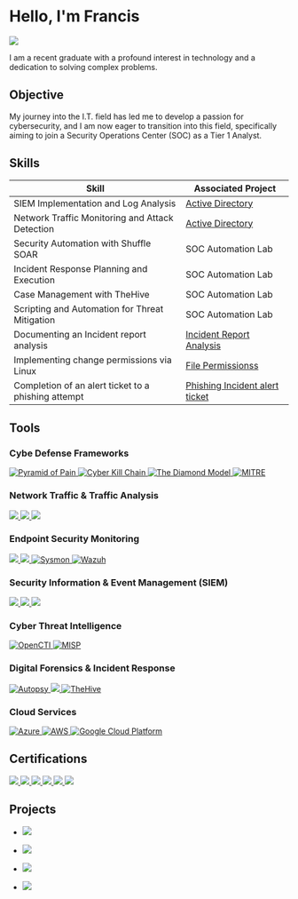 # Hello, I'm Francis
<a href="https://linkedin.com"><img src="https://img.shields.io/badge/-LinkedIn-0072b1?&style=for-the-badge&logo=linkedin&logoColor=white" /></a>

I am a recent graduate with a profound interest in technology and a dedication to solving complex problems.

## Objective

My journey into the I.T. field has led me to develop a passion for cybersecurity, and I am now eager to transition into this field, specifically aiming to join a Security Operations Center (SOC) as a Tier 1 Analyst.

## Skills

| Skill                                         | Associated Project         |
|-----------------------------------------------|----------------------------|
| SIEM Implementation and Log Analysis          | <a href="https://github.com/FrancisDunne/Active_Directory">Active Directory</a>|
| Network Traffic Monitoring and Attack Detection |  <a href="https://github.com/FrancisDunne/Active_Directory">Active Directory</a>|
| Security Automation with Shuffle SOAR         | SOC Automation Lab|
| Incident Response Planning and Execution      | SOC Automation Lab|
| Case Management with TheHive                  | SOC Automation Lab|
| Scripting and Automation for Threat Mitigation | SOC Automation Lab|
| Documenting an Incident report analysis | <a href="https://github.com/FrancisDunne/Incident_Report_Analysis">Incident Report Analysis</a>|
| Implementing change permissions via Linux | <a href="https://github.com/FrancisDunne/File_Permissions/blob/main/README.md">File Permissionss</a>|
| Completion of an alert ticket to a phishing attempt | <a href="https://github.com/FrancisDunne/Phishing_Incident_Alert_ticket/blob/main/README.md">Phishing Incident alert ticket</a>|

## Tools

### Cybe Defense Frameworks
<div>
    <a href="https://www.attackiq.com/glossary/pyramid-of-pain/">
        <img src="https://img.shields.io/badge/-Pyramid%20of%20Pain-DAA520?style=for-the-badge" alt="Pyramid of Pain" />
    </a>
    <a href="https://www.lockheedmartin.com/en-us/capabilities/cyber/cyber-kill-chain.html">
        <img src="https://img.shields.io/badge/-Cyber%20Kill%20Chain-00008B?style=for-the-badge" alt="Cyber Kill Chain" />
    </a>
    <a href="https://www.isc.hbs.edu/competitiveness-economic-development/frameworks-and-key-concepts/Pages/the-diamond-model.aspx">
        <img src="https://img.shields.io/badge/-The%20Diamond%20Model-1E90FF?style=for-the-badge" alt="The Diamond Model" />
    </a>
    <a href="https://www.mitre.org/">
        <img src="https://img.shields.io/badge/-MITRE-8B0000?style=for-the-badge" alt="MITRE" />
    </a>
</div>

    
### Network Traffic & Traffic Analysis
<div>
    <a href="https://www.wireshark.org/">
        <img src="https://img.shields.io/badge/-Wireshark-1679A7?&style=for-the-badge&logo=Wireshark&logoColor=white" />
    </a>
    <a href="https://suricata.io">
        <img src="https://img.shields.io/badge/-Suricata-EF3B2D?&style=for-the-badge&logo=Suricata&logoColor=white" />
    </a>
    <a href="https://zeek.org/">
        <img src="https://img.shields.io/badge/-Zeek-777BB4?&style=for-the-badge&logo=Zeek&logoColor=white" />
    </a>
</div>

### Endpoint Security Monitoring
<div>
    <a href="https://www.microsoft.com/en-us/security/business/defender-endpoint">
        <img src="https://img.shields.io/badge/-Microsoft_Defender_for_Endpoint-00A4EF?&style=for-the-badge&logo=Microsoft&logoColor=white" />
    </a>
    <a href="https://www.velocidex.com/">
        <img src="https://img.shields.io/badge/-Velociraptor-4B275F?&style=for-the-badge&logo=Velociraptor&logoColor=white" />
    </a>
    <a href="https://learn.microsoft.com/de-de/sysinternals/downloads/sysmon">
        <img src="https://img.shields.io/badge/-Sysmon-FFA07A?style=for-the-badge&logo=Microsoft&logoColor=white" alt="Sysmon" />
    </a>
    <a href="https://wazuh.com/">
        <img src="https://img.shields.io/badge/-Wazuh-FFA500?style=for-the-badge&logo=Wazuh&logoColor=white" alt="Wazuh" />
    </a>
</div>

### Security Information & Event Management (SIEM)
<div>
    <a href="https://azure.microsoft.com/en-us/services/azure-sentinel/">
        <img src="https://img.shields.io/badge/-Microsoft_Sentinel-0078D4?&style=for-the-badge&logo=Microsoft&logoColor=white" />
    </a>
    <a href="https://www.splunk.com/">
        <img src="https://img.shields.io/badge/-Splunk-000000?&style=for-the-badge&logo=Splunk&logoColor=white" />
    </a>
    <a href="https://www.elastic.co/">
        <img src="https://img.shields.io/badge/-Elastic-005571?&style=for-the-badge&logo=Elastic&logoColor=white" />
    </a>
</div>

### Cyber Threat Intelligence
<div>
    <a href="https://docs.opencti.io/latest/">
        <img src="https://img.shields.io/badge/OpenCTI-008000?style=for-the-badge" alt="OpenCTI" />
    </a>
    <a href="https://www.misp-project.org/">
        <img src="https://img.shields.io/badge/MISP-0000FF?style=for-the-badge" alt="MISP" />
    </a>
</div>

### Digital Forensics & Incident Response
<div>
    <a href="https://www.autopsy.com/">
        <img src="https://img.shields.io/badge/-Autopsy-B19CD9?style=for-the-badge&logo=Autopsy&logoColor=white" alt="Autopsy" />
    </a>
      <a href="https://www.velocidex.com/">
        <img src="https://img.shields.io/badge/-Velociraptor-4B275F?&style=for-the-badge&logo=Velociraptor&logoColor=white" />
    </a>
    <a href="https://thehive-project.org/">
        <img src="https://img.shields.io/badge/-TheHive-D4AF37?style=for-the-badge&logo=TheHive&logoColor=white" alt="TheHive" />
    </a>
</div>

### Cloud Services
<div>
    <a href="https://azure.microsoft.com/en-us/free/search/?ef_id=_k_CjwKCAjwouexBhAuEiwAtW_Zx9HVJGweaoM6MgCt5UoWT2YHLJom40hZ2i2SWjaUXzK86c01bouvcRoCl2MQAvD_BwE_k_&OCID=AIDcmmzzaokddl_SEM__k_CjwKCAjwouexBhAuEiwAtW_Zx9HVJGweaoM6MgCt5UoWT2YHLJom40hZ2i2SWjaUXzK86c01bouvcRoCl2MQAvD_BwE_k_&gad_source=1&gclid=CjwKCAjwouexBhAuEiwAtW_Zx9HVJGweaoM6MgCt5UoWT2YHLJom40hZ2i2SWjaUXzK86c01bouvcRoCl2MQAvD_BwE">
    <img src="https://img.shields.io/badge/-Azure-0089D6?style=for-the-badge&logo=Microsoft%20Azure&logoColor=white" alt="Azure" />
</a>
    <a href="https://aws.amazon.com/free/?gclid=CjwKCAjwouexBhAuEiwAtW_Zx052veC12-Az76Vb-YZPDDvmFBOIeXm8LSoq8uEazlDKyvbS_fYvvxoCaXUQAvD_BwE&trk=f17b4b4e-aa1b-4189-b0c4-81a19b53f625&sc_channel=ps&ef_id=CjwKCAjwouexBhAuEiwAtW_Zx052veC12-Az76Vb-YZPDDvmFBOIeXm8LSoq8uEazlDKyvbS_fYvvxoCaXUQAvD_BwE:G:s&s_kwcid=AL!4422!3!645186168166!e!!g!!aws!19579892551!148838343321&all-free-tier.sort-by=item.additionalFields.SortRank&all-free-tier.sort-order=asc&awsf.Free%20Tier%20Types=*all&awsf.Free%20Tier%20Categories=*all">
    <img src="https://img.shields.io/badge/-AWS-FF9900?style=for-the-badge&logo=Amazon%20AWS&logoColor=white" alt="AWS" />
</a>
    <a href="https://cloud.google.com/gcp?utm_source=google&utm_medium=cpc&utm_campaign=emea-de-all-en-bkws-all-all-trial-e-gcp-1707574&utm_content=text-ad-none-any-DEV_c-CRE_500236788645-ADGP_Hybrid+%7C+BKWS+-+EXA+%7C+Txt+-+GCP+-+General+-+v1-KWID_43700060393213373-kwd-6458750523-userloc_9044536&utm_term=KW_google%20cloud-NET_g-PLAC_&&gad_source=1&gclid=CjwKCAjwouexBhAuEiwAtW_Zx3PFfwMkWfMFIJW8sUocB6P1-Zo1aXyXSo0XwCZ-mZr775yt0gHC4xoCE0oQAvD_BwE&gclsrc=aw.ds">
    <img src="https://img.shields.io/badge/-Google%20Cloud%20Platform-4285F4?style=for-the-badge&logo=Google%20Cloud&logoColor=white" alt="Google Cloud Platform" />
</a>



</div>


## Certifications
<div>
<a href="https://www.credly.com/badges/d2fdf457-a30a-458d-8894-61ef62bcf501">
<img src="https://img.shields.io/badge/-Security%2B-FF0000?&style=for-the-badge&logo=CompTIA&logoColor=white" />
</a>

<a href="https://github.com/FrancisDunne/FrancisDunne/files/15051890/Zertifikat_Dunne.Francis.James_FbW.P.22.-E04.5275.pdf" download>
    <img src="https://img.shields.io/badge/-DCI%20Python%20Development%20Extensive-FF4500?style=for-the-badge" />
</a>



<a href="https://www.coursera.org/account/accomplishments/specialization/JKRRFT8QLXU2">
<img src="https://img.shields.io/badge/-Google%20Cybersecurity%20Professional%20Certificate-4285F4?&style=for-the-badge&logo=google&logoColor=white" />
</a>

<a href="https://www.udemy.com/certificate/UC-034fe9ff-5359-4b4a-8475-4b0c5041e0b4/">
    <img src="https://img.shields.io/badge/-SOC%20Analyst%20(BLUETEAM)-FFD700?&style=for-the-badge" />
</a>

<a href="https://www.udemy.com/certificate/UC-deab99cd-820e-4807-826a-b39b4f536540/">
    <img src="https://img.shields.io/badge/-Ethical%20Hacking%20Bootcamp-006400?&style=for-the-badge" />
</a>

<a href="https://www.coursera.org/account/accomplishments/specialization/NNKDD8C83UAV">
    <img src="https://img.shields.io/badge/-Advanced%20Python%20Scripting%20for%20Cybersecurity-800080?style=for-the-badge&logo=infosec" />
</a>

</div>

## Projects
- <a href="https://github.com/FrancisDunne/Incident_Report_Analysis">
    <img src="https://img.shields.io/badge/-Incident%20Report%20Analysis-555555?style=for-the-badge" />
</a>

- <a href="https://github.com/FrancisDunne/Active_Directory">
    <img src="https://img.shields.io/badge/-Active%20Directory-555555?style=for-the-badge" />
</a>

- <a href="https://github.com/FrancisDunne/File_Permissions">
    <img src="https://img.shields.io/badge/-File%20Permissions-555555?style=for-the-badge" />
</a>

- <a href="https://github.com/FrancisDunne/Phishing_Incident_Alert_ticket">
    <img src="https://img.shields.io/badge/-Phishing%20Incident%20Alert%20Ticket-555555?style=for-the-badge" />
</a>





